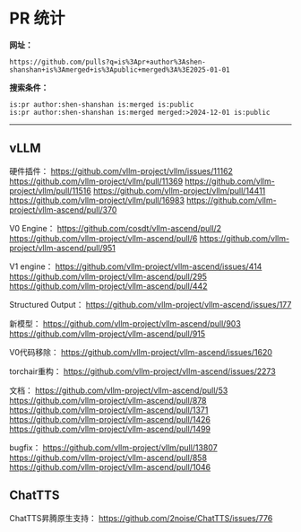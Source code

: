 # PR 统计

**网址：**

```
https://github.com/pulls?q=is%3Apr+author%3Ashen-shanshan+is%3Amerged+is%3Apublic+merged%3A%3E2025-01-01
```

**搜索条件：**

```
is:pr author:shen-shanshan is:merged is:public
is:pr author:shen-shanshan is:merged merged:>2024-12-01 is:public
```

---

## vLLM

硬件插件：
https://github.com/vllm-project/vllm/issues/11162
https://github.com/vllm-project/vllm/pull/11369
https://github.com/vllm-project/vllm/pull/11516
https://github.com/vllm-project/vllm/pull/14411
https://github.com/vllm-project/vllm/pull/16983
https://github.com/vllm-project/vllm-ascend/pull/370

V0 Engine：
https://github.com/cosdt/vllm-ascend/pull/2
https://github.com/vllm-project/vllm-ascend/pull/6
https://github.com/vllm-project/vllm-ascend/pull/951

V1 engine：
https://github.com/vllm-project/vllm-ascend/issues/414
https://github.com/vllm-project/vllm-ascend/pull/295
https://github.com/vllm-project/vllm-ascend/pull/442

Structured Output：
https://github.com/vllm-project/vllm-ascend/issues/177

新模型：
https://github.com/vllm-project/vllm-ascend/pull/903
https://github.com/vllm-project/vllm-ascend/pull/915

V0代码移除：
https://github.com/vllm-project/vllm-ascend/issues/1620

torchair重构：
https://github.com/vllm-project/vllm-ascend/issues/2273

文档：
https://github.com/vllm-project/vllm-ascend/pull/53
https://github.com/vllm-project/vllm-ascend/pull/878
https://github.com/vllm-project/vllm-ascend/pull/1371
https://github.com/vllm-project/vllm-ascend/pull/1426
https://github.com/vllm-project/vllm-ascend/pull/1499

bugfix：
https://github.com/vllm-project/vllm/pull/13807
https://github.com/vllm-project/vllm-ascend/pull/858
https://github.com/vllm-project/vllm-ascend/pull/1046

## ChatTTS

ChatTTS昇腾原生支持：
https://github.com/2noise/ChatTTS/issues/776
